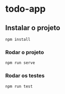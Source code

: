 # todo-app

## Instalar o projeto
```
npm install
```

### Rodar o projeto
```
npm run serve
```

### Rodar os testes
```
npm run test
```



